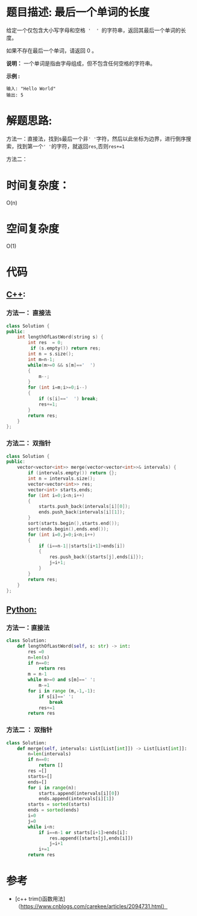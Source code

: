 # 题目描述:  最后一个单词的长度

给定一个仅包含大小写字母和空格`` '  ' ``的字符串，返回其最后一个单词的长度。

如果不存在最后一个单词，请返回 0 。

**说明：** 一个单词是指由字母组成，但不包含任何空格的字符串。

**示例 :**
```
输入: "Hello World"
输出: 5
```

  
# 解题思路:
方法一：直接法，找到s最后一个非``' '``字符，然后以此坐标为边界，进行倒序搜索，找到第一个``' '``的字符，就返回``res``,否则``res+=1``

方法二：
 
# 时间复杂度：
  O(n) 
# 空间复杂度
  O(1)
  
# 代码

## [C++](./Length-Of-Last-Word.cpp):

###  方法一： 直接法
```c++
class Solution {
public:
    int lengthOfLastWord(string s) {
        int res  = 0;
         if (s.empty()) return res;
        int n = s.size();
        int m=n-1;
        while(m>=0 && s[m]=='  ')
        {
            m--;
        }
        for (int i=m;i>=0;i--)
        {
            if (s[i]=='  ') break;
            res+=1;
        }
        return res;
    }
};
```

###  方法二： 双指针
```c++
class Solution {
public:
    vector<vector<int>> merge(vector<vector<int>>& intervals) {
        if (intervals.empty()) return {};
        int n = intervals.size();
        vector<vector<int>> res;
        vector<int> starts,ends;
        for (int i=0;i<n;i++)
        {
            starts.push_back(intervals[i][0]);
            ends.push_back(intervals[i][1]);
        }
        sort(starts.begin(),starts.end());
        sort(ends.begin(),ends.end());
        for (int i=0,j=0;i<n;i++)
        {
            if (i==n-1||starts[i+1]>ends[i])
            {
                res.push_back({starts[j],ends[i]});
                j=i+1;
            }
        }
        return res;
    }
};
```


## [Python:](https://github.com/bryceustc/LeetCode_Note/blob/master/python/Length-Of-Last-Word/Length-Of-Last-Word.py)
###  方法一：直接法
```python
class Solution:
    def lengthOfLastWord(self, s: str) -> int:
        res =0
        n=len(s)
        if n==0:
            return res
        m = n-1
        while m>=0 and s[m]==' ':
            m-=1
        for i in range (m,-1,-1):
            if s[i]==' ':
                break
            res+=1
        return res
```
### 方法二 ： 双指针
```python
class Solution:
    def merge(self, intervals: List[List[int]]) -> List[List[int]]:
        n=len(intervals)
        if n==0:
            return []
        res =[]
        starts=[]
        ends=[]
        for i in range(n):
            starts.append(intervals[i][0])
            ends.append(intervals[i][1])
        starts = sorted(starts)
        ends = sorted(ends)
        i=0
        j=0
        while i<n:
            if i==n-1 or starts[i+1]>ends[i]:
                res.append([starts[j],ends[i]])
                j=i+1
            i+=1
        return res
```

# 参考

  -  [c++ trim()函数用法]（https://www.cnblogs.com/carekee/articles/2094731.html）
